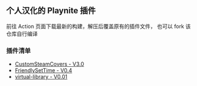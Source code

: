## 个人汉化的 Playnite 插件

前往 Action 页面下载最新的构建，解压后覆盖原有的插件文件， 也可以 fork 该仓库自行编译

### 插件清单

- [CustomSteamCovers - V3.0](https://github.com/uwx/PlayniteCustomSteamCovers)
- [FriendlySetTime - V0.4](https://github.com/erys/FriendlySetTimePlaynitePlugin)
- [virtual-library - V0.01](https://github.com/iSplasher/PlayniteExtensions)
